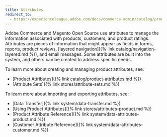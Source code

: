 ```yaml
---
title: Attributes
redirect_to:
  - https://experienceleague.adobe.com/docs/commerce-admin/catalog/product-attributes/product-attributes.html
---
```


Adobe Commerce and Magento Open Source use attributes to manage the information associated with products, customers, and product ratings. Attributes are pieces of information that might appear as fields in forms, reports, product reviews, [layered navigation]({% link catalog/navigation-layered.md %}), and email messages. Some attributes are built into the system, and others can be created to address specific needs.

To learn more about creating and managing product attributes, see:

- [Product Attributes]({% link catalog/product-attributes.md %})
- [Attribute Sets]({% link stores/attribute-sets.md %})

To learn more about importing and exporting attributes, see:

- [Data Transfer]({% link system/data-transfer.md %})
- [Using Product Attributes]({% link stores/attributes-product.md %})
- [Product Attribute Reference]({% link system/data-attributes-product.md %})
- [Customer Attribute Reference]({% link system/data-attributes-customer.md %})
